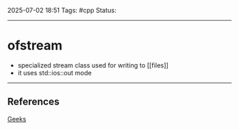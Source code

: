 
2025-07-02 18:51
Tags: #cpp
Status:

---
# ofstream
- specialized stream class used for writing to [[files]]
- it uses std::ios::out mode

---
## References
[Geeks](https://www.geeksforgeeks.org/cpp/file-handling-c-classes/)



